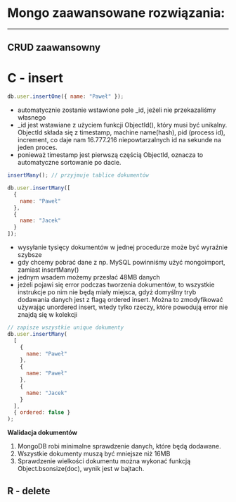 # Mongo zaawansowane rozwiązania:

---

## CRUD zaawansowny

# C - insert

```js
db.user.insertOne({ name: "Paweł" });
```

- automatycznie zostanie wstawione pole \_id, jeżeli nie przekazaliśmy własnego
- \_id jest wstawiane z użyciem funkcji ObjectId(), który musi być unikalny. ObjectId składa się z timestamp, machine name(hash), pid (process id), increment, co daje nam 16.777.216 niepowtarzalnych id na sekunde na jeden proces.
- ponieważ timestamp jest pierwszą częścią ObjectId, oznacza to automatyczne sortowanie po dacie.

```js
insertMany(); // przyjmuje tablice dokumentów

db.user.insertMany([
  {
    name: "Paweł"
  },
  {
    name: "Jacek"
  }
]);
```

- wysyłanie tysięcy dokumentów w jednej procedurze może być wyraźnie szybsze
- gdy chcemy pobrać dane z np. MySQL powinniśmy użyć mongoimport, zamiast insertMany()
- jednym wsadem możemy przesłać 48MB danych
- jeżeli pojawi się error podczas tworzenia dokumentów, to wszystkie instrukcje po nim nie będą miały miejsca, gdyż domyślny tryb dodawania danych jest z flagą ordered insert. Można to zmodyfikować używając unordered insert, wtedy tylko rzeczy, które powodują error nie znajdą się w kolekcji

```js
// zapisze wszystkie unique dokumenty
db.user.insertMany(
  [
    {
      name: "Paweł"
    },
    {
      name: "Paweł"
    },
    {
      name: "Jacek"
    }
  ],
  { ordered: false }
);
```

**Walidacja dokumentów**

1. MongoDB robi minimalne sprawdzenie danych, które będą dodawane.
2. Wszystkie dokumenty muszą być mniejsze niż 16MB
3. Sprawdzenie wielkości dokumentu można wykonać funkcją Object.bsonsize(doc), wynik jest w bajtach.

## R - delete
